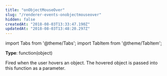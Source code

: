 ```yaml
---
title: "onObjectMouseOver"
slug: "/renderer-events-onobjectmouseover"
hidden: false
createdAt: "2018-08-03T13:33:47.190Z"
updatedAt: "2018-08-03T13:48:20.297Z"
---
```


import Tabs from '@theme/Tabs';
import TabItem from '@theme/TabItem';

**Type**: function(object)

Fired when the user hovers an object. The hovered object is passed into this function as a parameter.
